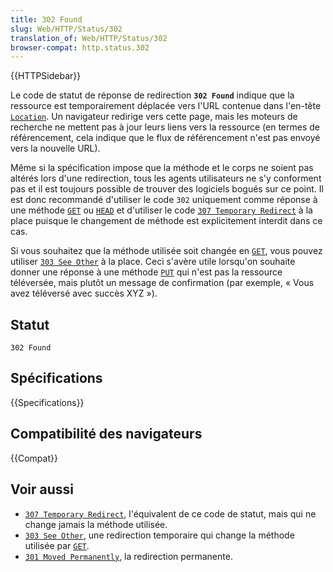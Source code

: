 ```yaml
---
title: 302 Found
slug: Web/HTTP/Status/302
translation_of: Web/HTTP/Status/302
browser-compat: http.status.302
---
```

{{HTTPSidebar}}

Le code de statut de réponse de redirection **`302 Found`** indique que la ressource est temporairement déplacée vers l'URL contenue dans l'en-tête [`Location`](/fr/docs/Web/HTTP/Headers/Location). Un navigateur redirige vers cette page, mais les moteurs de recherche ne mettent pas à jour leurs liens vers la ressource (en termes de référencement, cela indique que le flux de référencement n'est pas envoyé vers la nouvelle URL).

Même si la spécification impose que la méthode et le corps ne soient pas altérés lors d'une redirection, tous les agents utilisateurs ne s'y conforment pas et il est toujours possible de trouver des logiciels bogués sur ce point. Il est donc recommandé d'utiliser le code `302` uniquement comme réponse à une méthode [`GET`](/fr/docs/Web/HTTP/Methods/GET) ou [`HEAD`](/fr/docs/Web/HTTP/Methods/HEAD) et d'utiliser le code [`307 Temporary Redirect`](/fr/docs/Web/HTTP/Status/307) à la place puisque le changement de méthode est explicitement interdit dans ce cas.

Si vous souhaitez que la méthode utilisée soit changée en [`GET`](/fr/docs/Web/HTTP/Methods/GET), vous pouvez utiliser [`303 See Other`](/fr/docs/Web/HTTP/Status/303) à la place. Ceci s'avère utile lorsqu'on souhaite donner une réponse à une méthode [`PUT`](/fr/docs/Web/HTTP/Methods/PUT) qui n'est pas la ressource téléversée, mais plutôt un message de confirmation (par exemple, «&nbsp;Vous avez téléversé avec succès XYZ&nbsp;»).

## Statut

```
302 Found
```

## Spécifications

{{Specifications}}

## Compatibilité des navigateurs

{{Compat}}

## Voir aussi

- [`307 Temporary Redirect`](/fr/docs/Web/HTTP/Status/307), l'équivalent de ce code de statut, mais qui ne change jamais la méthode utilisée.
- [`303 See Other`](/fr/docs/Web/HTTP/Status/303), une redirection temporaire qui change la méthode utilisée par [`GET`](/fr/docs/Web/HTTP/Methods/GET).
- [`301 Moved Permanently`](/fr/docs/Web/HTTP/Status/301), la redirection permanente.
